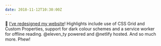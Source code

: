 ```yaml
---
date: 2018-11-12T10:30:00Z
---
```

‪🚨 [I’ve redesigned my website](https://paulrobertlloyd.com)! Highlights include use of CSS Grid and Custom Properties, support for dark colour schemes and a service worker for offline reading. @eleven_ty powered and @netlify hosted. And so much more. Phew!
